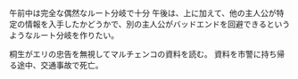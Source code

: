 
午前中は完全な偶然なルート分岐で十分
午後は、上に加えて、他の主人公が特定の情報を入手したかどうかで、別の主人公がバッドエンドを回避できるというようなルート分岐を作りたい。



桐生がエリの忠告を無視してマルチェンコの資料を読む。
資料を市警に持ち帰る途中、交通事故で死亡。


